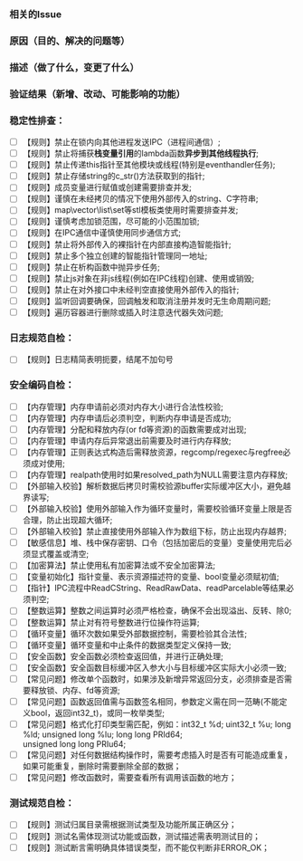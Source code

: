 ### 相关的Issue


### 原因（目的、解决的问题等）


### 描述（做了什么，变更了什么）


### 验证结果（新增、改动、可能影响的功能）


### 稳定性排查：
- [ ] 【规则】禁止在锁内向其他进程发送IPC（进程间通信）;
- [ ] 【规则】禁止将捕获**栈变量引用**的lambda函数**异步到其他线程执行**;
- [ ] 【规则】禁止传递this指针至其他模块或线程(特别是eventhandler任务);
- [ ] 【规则】禁止存储string的c_str()方法获取到的指针;
- [ ] 【规则】成员变量进行赋值或创建需要排查并发;
- [ ] 【规则】谨慎在未经拷贝的情况下使用外部传入的string、C字符串;
- [ ] 【规则】map\vector\list\set等stl模板类使用时需要排查并发;
- [ ] 【规则】谨慎考虑加锁范围，尽可能的小范围加锁;
- [ ] 【规则】在IPC通信中谨慎使用同步通信方式;
- [ ] 【规则】禁止将外部传入的裸指针在内部直接构造智能指针;
- [ ] 【规则】禁止多个独立创建的智能指针管理同一地址;
- [ ] 【规则】禁止在析构函数中抛异步任务;
- [ ] 【规则】禁止js对象在非js线程(例如在IPC线程)创建、使用或销毁;
- [ ] 【规则】禁止在对外接口中未经判空直接使用外部传入的指针;
- [ ] 【规则】监听回调要确保，回调触发和取消注册并发时无生命周期问题;
- [ ] 【规则】遍历容器进行删除或插入时注意迭代器失效问题;

### 日志规范自检：
- [ ] 【规则】日志精简表明扼要，结尾不加句号

### 安全编码自检：
- [ ] 【内存管理】内存申请前必须对内存大小进行合法性校验;
- [ ] 【内存管理】内存申请后必须判空，判断内存申请是否成功;
- [ ] 【内存管理】分配和释放内存(or fd等资源)的函数需要成对出现;
- [ ] 【内存管理】申请内存后异常退出前需要及时进行内存释放;
- [ ] 【内存管理】正则表达式构造后需释放资源，regcomp/regexec与regfree必须成对使用;
- [ ] 【内存管理】realpath使用时如果resolved_path为NULL需要注意内存释放;
- [ ] 【外部输入校验】解析数据后拷贝时需校验源buffer实际缓冲区大小，避免越界读写;
- [ ] 【外部输入校验】使用外部输入作为循环变量时，需要校验循环变量上限是否合理，防止出现超大循环;
- [ ] 【外部输入校验】禁止直接使用外部输入作为数组下标，防止出现内存越界;
- [ ] 【敏感信息】堆、栈中保存密钥、口令（包括加密后的变量）变量使用完后必须显式覆盖或清空;
- [ ] 【加密算法】禁止使用私有加密算法或不安全加密算法;
- [ ] 【变量初始化】指针变量、表示资源描述符的变量、bool变量必须赋初值;
- [ ] 【指针】IPC流程中ReadCString、ReadRawData、readParcelable等结果必须判空;
- [ ] 【整数运算】整数之间运算时必须严格检查，确保不会出现溢出、反转、除0;
- [ ] 【整数运算】禁止对有符号整数进行位操作符运算;
- [ ] 【循环变量】循环次数如果受外部数据控制，需要检验其合法性;
- [ ] 【循环变量】循环变量和中止条件的数据类型定义保持一致;
- [ ] 【安全函数】安全函数必须检查返回值，并进行正确处理;
- [ ] 【安全函数】安全函数目标缓冲区入参大小与目标缓冲区实际大小必须一致;
- [ ] 【常见问题】修改单个函数时，如果涉及新增异常返回分支，必须排查是否需要释放锁、内存、fd等资源;
- [ ] 【常见问题】函数返回值需与函数签名相同，参数定义需在同一范畴(不能定义bool，返回int32_t)，或同一枚举类型;
- [ ] 【常见问题】格式化打印类型需匹配，例如：int32_t %d; uint32_t %u; long %ld; unsigned long %lu; long long PRId64;<br> unsigned long long PRIu64;
- [ ] 【常见问题】对任何数据结构操作时，需要考虑插入时是否有可能造成重复，如果可能重复，删除时需要删除全部的数据；
- [ ] 【常见问题】修改函数时，需要查看所有调用该函数的地方；

### 测试规范自检：
- [ ] 【规则】测试归属目录需根据测试类型及功能所属正确区分；
- [ ] 【规则】测试名需体现测试功能或函数，测试描述需表明测试目的；
- [ ] 【规则】测试断言需明确具体错误类型，而不能仅判断非ERROR_OK；
